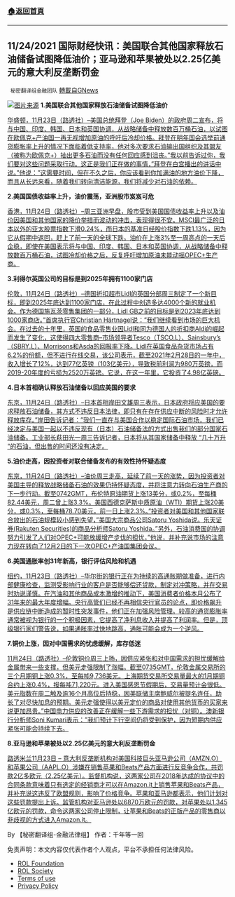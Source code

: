 ###  [:house:返回首頁](https://github.com/ourhimalayas/txt)
---


## 11/24/2021 国际财经快讯：美国联合其他国家释放石油储备试图降低油价；亚马逊和苹果被处以2.25亿美元的意大利反垄断罚金
` 秘密翻译组金融团队` [轉載自GNews](https://gnews.org/zh-hans/1691612/)

![](https://assets.gnews.org/wp-content/uploads/2021/11/20211124-2.jpg)[图片来源](https://www.iadke.com/a/guanggao/toutiao/2021/1123/7190.html)
**1.美国联合其他国家释放石油储备试图降低油价**

[华盛顿，11月23日（路透社）–美国总统拜登（Joe Biden）的政府周二宣布，将与中国、印度、韩国、日本和英国协调，从战略储备中释放数百万桶石油，以试图在欧佩克+产油国一再无视增加原油的呼吁后冷却价格。拜登在明年国会选举前通货膨胀率上升的情况下面临着低支持率，他对多次要求石油输出国组织及其盟友（被称为欧佩克+）抽出更多石油而没有任何回应感到沮丧。”我以前告诉过你，我们要对这些问题采取行动。这正是我们正在做的事情，”拜登在白宫播出的讲话中说。”他说：”这需要时间，但在不久之后，你应该看到你加满油的地方油价下降，而且从长远来看，随着我们转向清洁能源，我们将减少对石油的依赖。](https://www.reuters.com/markets/commodities/us-set-unveil-emergency-oil-release-bid-fight-high-prices-2021-11-23/)

**2.美国国债收益率上升，油价震荡，亚洲股市岌岌可危**

[香港，11月24日（路透社）–周三亚洲早盘，股市受到美国国债收益率上升以及油价因美国和其他国家的降价举措而波动的冲击，表现得很不安。MSCI最广泛的日本以外的亚太股票指数下滑0.24%，而日本的基准日经股价指数下跌1.13%，因为它从假期中返回，赶上了前一天的全球下跌。油价在上涨3%至一周高点的一天后企稳，即使在美国表示将与中国、印度、韩国、日本和英国协调，从战略储备中释放数百万桶石油，试图冷却价格之后，反复呼吁增加原油未能动摇OPEC+生产商。](https://www.reuters.com/markets/europe/global-markets-wrapup-1-2021-11-24/)

**3.利得尔英国公司的目标是到2025年拥有1100家门店**

[伦敦，11月24日（路透社）–德国折扣超市Lidl的英国分部周三制定了一个新目标，即到2025年底达到1100家门店，在此过程中创造多达4000个新的就业机会。作为德国施瓦茨零售集团的一部分，Lidl GB之前的目标是到2023年底达到1000家商店。”首席执行官Christian Härtnagel说：”我们继续看到市场的巨大机会。在过去的十年里，英国的食品零售业因Lidl和同为德国人的折扣商Aldi的崛起而发生了变化，这使得四大零售商–市场领导者Tesco（TSCO.L）、Sainsbury’s（SBRY.L）、Morrisons和Asda的回报率下降。Lidl在英国食品杂货市场占有6.2%的份额，但不进行在线交易，该公司表示，截至2021年2月28日的一年中，收入增长了12%，达到77亿英镑（103亿美元），导致税前利润为980万英镑，而2019-20年度的亏损为2520万英镑。它说，在这一年里，它投资了4.98亿英磅。](https://www.reuters.com/markets/europe/lidl-gb-targets-1100-stores-by-2025-2021-11-24/)

**4.日本首相确认释放石油储备以回应美国的要求**

[东京，11月24日（路透社）–日本首相岸田文雄周三表示，日本政府将应美国的要求释放石油储备，其方式不违反日本法律，即只有在存在供应中断的风险时才允许释放库存。”岸田告诉记者：”我们一直在与美国合作以稳定国际石油市场，我们已经决定与美国一起以不违反现有（日本）石油储备法的方式出售我们的部分国家石油储备。工业部长萩田光一周三告诉记者，日本将从其国家储备中释放 “几十万升 “的石油，但出售的时间还没有决定。](https://www.reuters.com/markets/commodities/japan-pm-confirms-oil-reserve-release-response-us-request-2021-11-23/)

**5.油价走高，因投资者对联合储备发布的有效性持怀疑态度**

[东京，11月24日（路透社）–油价周三走高，延续了前一天的涨势，因为投资者对美国主导的释放战略储备石油的效果仍持怀疑态度，并将注意力转向石油生产商的下一步行动。截至0742GMT，布伦特原油期货上涨13美分，或0.2%，至每桶82.44美元，周二曾上涨3.3%。美国西德克萨斯中质原油（WTI）期货上涨20美分，或0.3%，至每桶78.70美元，前一日上涨2.3%。”投资者对美国和其他国家联合放出的石油规模较小感到失望，”美国大宗商品公司Satoru Yoshida说。乐天证券(Rakuten Securities)的商品分析师Satoru Yoshida。”另外，石油消费国的协调努力引发了人们对OPEC+可能放缓增产步伐的担忧，”他说，并补充说市场的注意力现在转向了12月2日的下一次OPEC+产油国集团会议。](https://www.reuters.com/markets/commodities/oil-prices-drop-coordinated-reserve-release-eases-some-supply-fears-2021-11-24/)

**6.美国通胀率创31年新高，银行评估风险和机遇**

[纽约，11月23日（路透社）–华尔街的银行正在为持续的高通胀期做准备，进行内部健康检查，监测受影响行业的客户是否能够偿还贷款，制定对冲策略，并在交易时劝说谨慎。在汽油和其他商品成本激增的推动下，美国消费者价格本月公布了31年来的最大年度增幅。央行高管们已经不再相信央行官员的论点，即价格飙升是供应链中断造成的暂时性突发事件，他们正在加强风险管理。较高的通货膨胀率通常被视为银行的一个积极因素，它提高了净利息收入并提高了利润率。但是，顶级银行家们警告说，如果通胀率过快地跳高，通胀可能会成为一个逆风。](https://www.reuters.com/markets/europe/us-inflation-hits-31-year-high-banks-assess-risks-opportunities-2021-11-23/)

**7.铜价上涨，因对中国需求的忧虑缓解，库存低迷**

[11月24日（路透社）–伦敦铜价周三上扬，因供应紧张和对中国需求的担忧缓解给金属带来一些支撑，但美元走强限制了涨幅。截至0735GMT，伦敦金属交易所的三个月期铜上涨0.3%，至每吨9,736美元。上海期货交易所交易量最大的1月期铜合约上涨0.4%，报每吨71,220元。进入美国感恩节假期后，交易量预计会很低。美元指数在周二触及逾16个月高位后持稳，因美联储主席鲍威尔被提名连任，助长了对尽快加息的预期。美元走强使得以美元定价的商品对使用其他货币的买家来说更加昂贵。”中国电力供应的改善正在缓解一些下游需求的担忧（对铜）。澳新银行分析师Soni Kumari表示：”我们预计下行空间仍将受到保护，因为短期内供应紧张可能会持续下去。](https://www.reuters.com/markets/europe/london-copper-subdued-dollar-strength-2021-11-24/)

**8.亚马逊和苹果被处以2.25亿美元的意大利反垄断罚金**

[路透米兰11月23日 – 意大利反垄断机构对美国科技巨头亚马逊公司（AMZN.O）和苹果公司（AAPL.O）涉嫌在销售苹果和Beats产品方面进行反竞争合作，共罚款2亿多欧元（2.25亿美元）。监督机构说，这两家公司在2018年达成的协议中的合同条款意味着只有选定的经销商才可以在Amazon.it上销售苹果和Beats产品，并补充说这违反了欧盟规则，影响了价格竞争。苹果和亚马逊都表示，他们计划对这些罚款提出上诉。监管机构对亚马逊处以6870万欧元的罚款，对苹果处以1.345亿欧元的罚款，命令这两家公司停止限制，让苹果和Beats的正版产品的零售商以非歧视的方式进入Amazon.it。](https://www.reuters.com/technology/italys-antitrust-fines-amazon-apple-more-than-200-mln-euros-alleged-collusion-2021-11-23/)

By 【秘密翻译组-金融法律组】
作者：千年等一回

 

免责声明：本文内容仅代表作者个人观点，平台不承担任何法律风险。

- [ROL Foundation](https://rolfoundation.org/)
- [ROL Society](https://rolsociety.org/)
- [Terms of use](https://gnews.org/terms-of-use-3/)
- [Privacy Policy](https://gnews.org/privacy-policy/)
